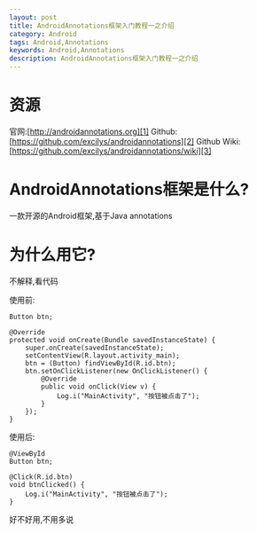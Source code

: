 ```yaml
---
layout: post
title: AndroidAnnotations框架入门教程一之介绍
category: Android
tags: Android,Annotations
keywords: Android,Annotations
description: AndroidAnnotations框架入门教程一之介绍
---
```


# 资源
官网:[http://androidannotations.org][1]
Github:[https://github.com/excilys/androidannotations][2]
Github Wiki:[https://github.com/excilys/androidannotations/wiki][3]

# AndroidAnnotations框架是什么?

一款开源的Android框架,基于Java annotations

# 为什么用它?

不解释,看代码

使用前:

    Button btn;

    @Override
    protected void onCreate(Bundle savedInstanceState) {
        super.onCreate(savedInstanceState);
        setContentView(R.layout.activity_main);
        btn = (Button) findViewById(R.id.btn);
        btn.setOnClickListener(new OnClickListener() {
            @Override
            public void onClick(View v) {
                Log.i("MainActivity", "按钮被点击了");
            }
        });
    }

使用后:

    @ViewById
    Button btn;

    @Click(R.id.btn)
    void btnClicked() {
        Log.i("MainActivity", "按钮被点击了");
    }

好不好用,不用多说

  [1]: http://androidannotations.org/
  [2]: https://github.com/excilys/androidannotations
  [3]: https://github.com/excilys/androidannotations/wiki
